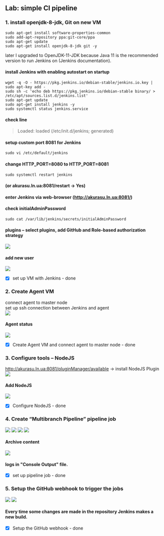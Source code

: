 ## Lab: simple CI pipeline
### 1. install openjdk-8-jdk, Git on new VM<br>
    sudo apt-get install software-properties-common
    sudo add-apt-repository ppa:git-core/ppa
    sudo apt-get update
    sudo apt-get install openjdk-8-jdk git -y   
later I upgraded to OpenJDK-11-JDK because Java 11 is the recommended version to run Jenkins on (Jenkins documentation).<br>
#### install Jenkins with enabling autostart on startup <br>
    wget -q -O - https://pkg.jenkins.io/debian-stable/jenkins.io.key | sudo apt-key add -
    sudo sh -c 'echo deb https://pkg.jenkins.io/debian-stable binary/ > /etc/apt/sources.list.d/jenkins.list'
    sudo apt-get update
    sudo apt-get install jenkins -y
    sudo systemctl status jenkins.service
#### check line<br>
> Loaded: loaded (/etc/init.d/jenkins; generated)
#### setup custom port 8081 for Jenkins <br>
    sudo vi /etc/default/jenkins
#### change HTTP_PORT=8080 to HTTP_PORT=8081<br>
    sudo systemctl restart jenkins
#### (or akurasu.ln.ua:8081/restart -> Yes)<br>
#### enter Jenkins via web-browser (http://akurasu.ln.ua:8081/)<br>
#### check initialAdminPassword<br>
    sudo cat /var/lib/jenkins/secrets/initialAdminPassword
#### plugins – select plugins, add GitHub and Role-based authorization strategy
![](RBAS.png)
#### add new user<br>
![](users.png)
- [x] set up VM with Jenkins - done
### 2. Create Agent VM<br>
connect agent to master node <br>
set up ssh connection between Jenkins and agent<br>
![](workervm_conf.png)
#### Agent status
![](nodes_status.png)
- [x] Create Agent VM and connect agent to master node - done 
### 3. Configure tools – NodeJS<br>
http://akurasu.ln.ua:8081/pluginManager/available -> install NodeJS Plugin<br>
![](NodeJS_Plugin.png)<br>
#### Add NodeJS
![](NodeJS.png)
- [x] Configure NodeJS - done
### 4. Create “Multibranch Pipeline” pipeline job<br>
![](Screenshot_1.png)
![](Branch.master.png)
![](build24.png)
![](build25.png)
#### Archive content
![](Artifacts.png)
#### logs in "Console Output" file.
- [x] set up pipeline job - done
### 5. Setup the GitHub webhook to trigger the jobs
![](webhook.conf.png)
![](webhook.status.png)
#### Every time some changes are made in the repository Jenkins makes a new build.
- [x] Setup the GitHub webhook - done
